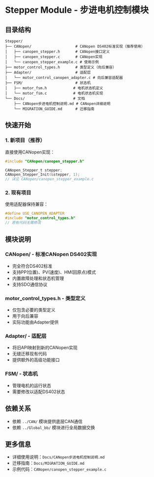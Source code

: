 # Stepper Module - 步进电机控制模块

## 目录结构

```
Stepper/
├── CANopen/                    # CANopen DS402标准实现（推荐使用）
│   ├── canopen_stepper.h       # CANopen接口定义
│   ├── canopen_stepper.c       # CANopen实现
│   └── canopen_stepper_example.c # 使用示例
├── motor_control_types.h       # 类型定义（向后兼容）
├── Adapter/                    # 适配层
│   └── motor_control_canopen_adapter.c # 向后兼容适配器
├── FSM/                        # 状态机
│   ├── motor_fsm.h            # 电机状态机定义
│   └── motor_fsm.c            # 电机状态机实现
└── Docs/                      # 文档
    ├── CANopen步进电机控制说明.md # CANopen详细说明
    └── MIGRATION_GUIDE.md      # 迁移指南
```

## 快速开始

### 1. 新项目（推荐）
直接使用CANopen实现：
```c
#include "CANopen/canopen_stepper.h"

CANopen_Stepper_t stepper;
CANopen_Stepper_Init(&stepper, 1);
// 详见 CANopen/canopen_stepper_example.c
```

### 2. 现有项目
使用适配器保持兼容：
```c
#define USE_CANOPEN_ADAPTER
#include "motor_control_types.h"
// 原有代码无需修改
```

## 模块说明

### CANopen/ - 标准CANopen DS402实现
- 完全符合DS402标准
- 支持PP(位置)、PV(速度)、HM(回原点)模式
- 内置故障处理和状态机管理
- 支持SDO通信协议

### motor_control_types.h - 类型定义
- 仅包含必要的类型定义
- 用于向后兼容
- 实际功能由Adapter提供

### Adapter/ - 适配层
- 将旧API映射到新的CANopen实现
- 无缝迁移现有代码
- 提供额外的高级功能接口

### FSM/ - 状态机
- 管理电机的运行状态
- 需要修改以适配DS402状态

## 依赖关系
- 依赖 `../CAN/` 模块提供底层CAN通信
- 依赖 `../Global_bb/` 模块进行全局数据交换

## 更多信息
- 详细使用说明：`Docs/CANopen步进电机控制说明.md`
- 迁移指南：`Docs/MIGRATION_GUIDE.md`
- 示例代码：`CANopen/canopen_stepper_example.c`